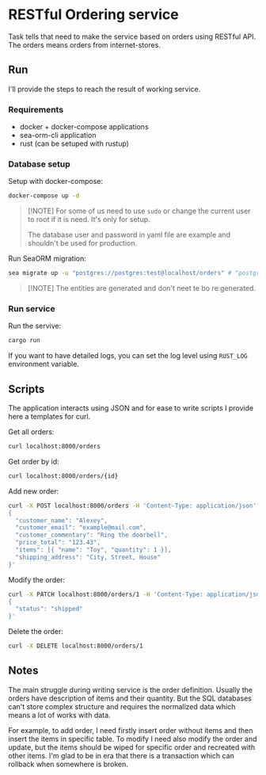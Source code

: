 # RESTful Ordering service

Task tells that need to make the service based on orders using RESTful API. The orders means orders from internet-stores.

## Run

I'll provide the steps to reach the result of working service.

### Requirements

- docker + docker-compose applications
- sea-orm-cli application
- rust (can be setuped with rustup)

### Database setup

Setup with docker-compose:

```bash
docker-compose up -d
```

> [!NOTE] For some of us need to use `sudo` or change the current user to root if it is need. It's only for setup.
>
> The database user and password in yaml file are example and shouldn't be used for production.

Run SeaORM migration:

```bash
sea migrate up -u "postgres://postgres:test@localhost/orders" # "postgres://{user}:{password}@{host}/{database_name}"
```

> [!NOTE] The entities are generated and don't neet te bo re:generated.

### Run service

Run the servive:

```bash
cargo run
```

If you want to have detailed logs, you can set the log level using `RUST_LOG` environment variable.

## Scripts

The application interacts using JSON and for ease to write scripts I provide here a templates for curl.

Get all orders:

```bash
curl localhost:8000/orders
```

Get order by id:

```bash
curl localhost:8000/orders/{id}
```

Add new order:

```bash
curl -X POST localhost:8000/orders -H 'Content-Type: application/json' -d '
{
  "customer_name": "Alexey",
  "customer_email": "example@mail.com",
  "customer_commentary": "Ring the doorbell",
  "price_total": "123.43",
  "items": [{ "name": "Toy", "quantity": 1 }],
  "shipping_address": "City, Street, House"
}'
```

Modify the order:

```bash
curl -X PATCH localhost:8000/orders/1 -H 'Content-Type: application/json' -d '
{
  "status": "shipped"
}'
```

Delete the order:

```bash
curl -X DELETE localhost:8000/orders/1
```

## Notes

The main struggle during writing service is the order definition. Usually the orders have description of items and their quantity. But the SQL databases can't store complex structure and requires the normalized data which means a lot of works with data.

For example, to add order, I need firstly insert order without items and then insert the items in specific table. To modify I need also modify the order and update, but the items should be wiped for specific order and recreated with other items. I'm glad to be in era that there is a transaction which can rollback when somewhere is broken.
